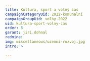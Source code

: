 ```yaml
---
title: Kultura, sport a volný čas
campaignCategoryUid: 2022-komunalni
campaignGroupUid: volby-2022
uid: kultura-sport-volny-cas
order: 5
garant: jiri.dohnal
redmine: 
img: miscellaneous/uzemni-rozvoj.jpg
intro: >
  
---
```

